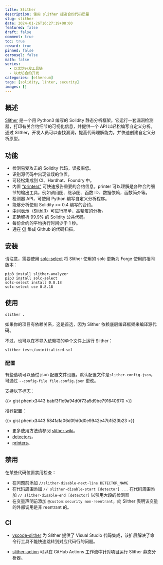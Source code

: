 ```yaml
---
title: Slither
description: 使用 slither 提高合约代码质量
slug: slither
date: 2024-01-26T16:27:19+08:00
featured: false
draft: false
comment: true
toc: true
reward: true
pinned: false
carousel: false
math: false
series:
  - 以太坊开发工具链
  - 以太坊合约开发
categories: [ethereum]
tags: [solidity, linter, security]
images: []
---
```


## 概述

[Slither](https://github.com/crytic/slither) 是一个用 Python3 编写的 Solidity 静态分析框架。它运行一套漏洞检测器，打印有关合约细节的可视化信息，并提供一个 API 以轻松编写自定义分析。通过 Slither，开发人员可以查找漏洞，提高代码理解能力，并快速创建自定义分析原型。

## 功能

- 检测易受攻击的 Solidity 代码，误报率低。
- 识别源代码中出现错误的位置。
- 可轻松集成到 CI、Hardhat、Foundry 中。
- 内置 [“printers”](https://github.com/crytic/slither/wiki/Printer-documentation) 可快速报告重要的合约信息。printer 可以理解是各种合约细节的输出工具，例如调用图、继承图、函数 ID、数据依赖，函数简介等。
- 检测器 API，可使用 Python 编写自定义分析程序。
- 能够分析使用 Solidity >= 0.4 编写的合约。
- [中间表示](https://en.wikipedia.org/wiki/Intermediate_representation)（[SlithIR](https://github.com/trailofbits/slither/wiki/SlithIR)）可进行简单、高精度的分析。
- 正确解析 99.9% 的 Solidity 公共代码。
- 每份合约的平均执行时间少于 1 秒。
- 通在 [CI](https://github.com/marketplace/actions/slither-action) 集成 Github 的代码扫描。

## 安装

请注意，需要使用 [solc-select](https://github.com/crytic/solc-select) 将 Slither 使用的 solc 更新为 Forge 使用的相同版本：

```shell
pip3 install slither-analyzer
pip3 install solc-select
solc-select install 0.8.18
solc-select use 0.8.18
```

## 使用

```shell
slither .
```

如果你的项目有依赖关系，这是首选，因为 Slither 依赖底层编译框架来编译源代码。

不过，也可以在不导入依赖项的单个文件上运行 Slither：

```shell
slither tests/uninitialized.sol
```

### 配置

有些选项可以通过 json 配置文件设置。默认配置文件是`slither.config.json`，可通过 `--config-file file.config.json` 更改。

支持以下标志：

{{< gist phenix3443 babf3f1c9a94d0f73a5d9be791640670 >}}

推荐配置：

{{< gist phenix3443 5841a1a06d09d0d0e9942e47b1523b23 >}}

- 更多使用方法请参阅 [slither wiki](https://github.com/crytic/slither/wiki/Usage)。
- [detectors](https://github.com/crytic/slither/wiki/Detector-Documentation)。
- [printers](https://github.com/crytic/slither/wiki/Printer-documentation)。

## 禁用

在某些代码位置禁用检查：

- 在问题前添加 `//slither-disable-next-line DETECTOR_NAME`
- 在代码周围添加 `// slither-disable-start [detector] ...` 在代码周围添加 `// slither-disable-end [detector]` 以禁用大段的检测器
- 在变量声明前添加 `@custom:security non-reentrant`，向 Slither 表明该变量的外部调用是非 reentrant 的。

## CI

- [vscode-slither](https://marketplace.visualstudio.com/items?itemName=trailofbits.slither-vscode) 为 Slither 提供了 Visual Studio 代码集成，该扩展解决了命令行工具不能快速跳转到对应代码行的问题。

- [slither-action](https://github.com/marketplace/actions/slither-action) 可以在 GitHub Actions 工作流中针对项目运行 Slither 静态分析器。
